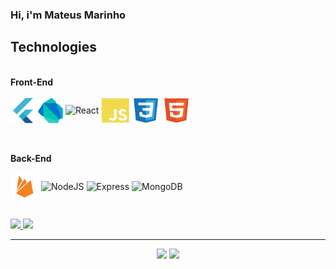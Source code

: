 ### Hi, i'm Mateus Marinho

## Technologies

<div style="display: inline_block"><br>
  <b> Front-End </b> <br><br>
 <img align="center" alt="Flutter" height=40 src="https://raw.githubusercontent.com/devicons/devicon/master/icons/flutter/flutter-original.svg" />
 <img align="center" alt="Dart" height=40 src="https://raw.githubusercontent.com/devicons/devicon/master/icons/dart/dart-original.svg" />
 <img align="center" alt="React" height=40 width="45" src="https://cdn.jsdelivr.net/gh/devicons/devicon/icons/react/react-original.svg" />
 <img align="center" alt="JS" height=40 width="45" src="https://raw.githubusercontent.com/devicons/devicon/master/icons/javascript/javascript-plain.svg" />
 <img align="center" alt="CSS" height=40 width="45" src="https://raw.githubusercontent.com/devicons/devicon/master/icons/css3/css3-original.svg" />  
 <img align="center" alt="HTML" height=40 width="45" src="https://raw.githubusercontent.com/devicons/devicon/master/icons/html5/html5-original.svg" />


  
  <br><br><b> Back-End </b> <br><br>
  <img align="center" alt="Firebase" height="40" width="45" src="https://raw.githubusercontent.com/devicons/devicon/master/icons/firebase/firebase-plain.svg" /> 
  <img align="center" alt="NodeJS" height="40" width="45" src="https://cdn.jsdelivr.net/gh/devicons/devicon/icons/nodejs/nodejs-original.svg" />
  <img align="center" alt="Express" height="40" width="45" src="https://cdn.jsdelivr.net/gh/devicons/devicon/icons/express/express-original.svg" />
  <img align="center" alt="MongoDB" height="40" width="45" src="https://cdn.jsdelivr.net/gh/devicons/devicon/icons/mongodb/mongodb-original.svg" /> 
   
</div>
  
<br />

<a href = "https://github.com/momarinho">
  <img height="160em" src="https://github-readme-stats.vercel.app/api?username=momarinho&show_icons=true&theme=dracula&include_all_commits=true&count_private=true"/>
  <img height="160em" src="https://github-readme-stats.vercel.app/api/top-langs/?username=momarinho&layout=compact&langs_count=16&theme=dracula"/>
  </div>           
</div>

<br />
<hr />

<div align="center"> 
  <a href = "mailto:mateusomarinho@gmail.com"><img src="https://img.shields.io/badge/-Gmail-%23333?style=for-the-badge&logo=gmail&logoColor=white" target="_blank"></a>
  <a href="https://www.linkedin.com/in/mateus-marinho-908a26229/" target="_blank"><img src="https://img.shields.io/badge/-LinkedIn-%230077B5?style=for-the-badge&logo=linkedin&logoColor=white" target="_blank"></a>  
</div>
